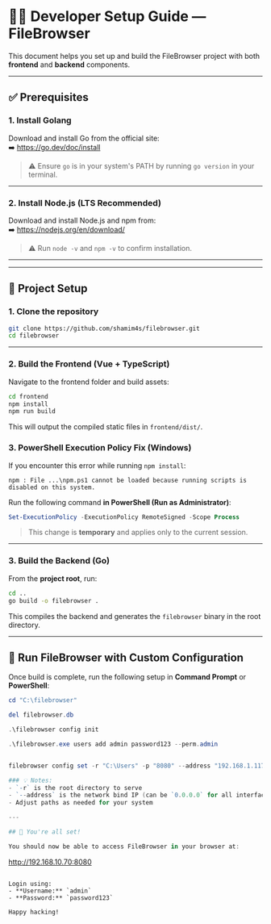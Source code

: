 # 🧑‍💻 Developer Setup Guide — FileBrowser

This document helps you set up and build the FileBrowser project with both **frontend** and **backend** components.

---

## ✅ Prerequisites

### 1. Install Golang
Download and install Go from the official site:  
➡️ https://go.dev/doc/install

> ⚠️ Ensure `go` is in your system's PATH by running `go version` in your terminal.

---

### 2. Install Node.js (LTS Recommended)
Download and install Node.js and npm from:  
➡️ https://nodejs.org/en/download/

> ⚠️ Run `node -v` and `npm -v` to confirm installation.

---

---

## 🧱 Project Setup

### 1. Clone the repository

```bash
git clone https://github.com/shamim4s/filebrowser.git
cd filebrowser
```

---

### 2. Build the Frontend (Vue + TypeScript)

Navigate to the frontend folder and build assets:

```bash
cd frontend
npm install
npm run build
```

This will output the compiled static files in `frontend/dist/`.


### 3. PowerShell Execution Policy Fix (Windows)

If you encounter this error while running `npm install`:
```
npm : File ...\npm.ps1 cannot be loaded because running scripts is disabled on this system.
```

Run the following command **in PowerShell (Run as Administrator)**:
```powershell
Set-ExecutionPolicy -ExecutionPolicy RemoteSigned -Scope Process
```

> This change is **temporary** and applies only to the current session.


---

### 3. Build the Backend (Go)

From the **project root**, run:

```bash
cd ..
go build -o filebrowser .
```

This compiles the backend and generates the `filebrowser` binary in the root directory.

---

## 🚀 Run FileBrowser with Custom Configuration

Once build is complete, run the following setup in **Command Prompt** or **PowerShell**:

```powershell
cd "C:\filebrowser"

del filebrowser.db

.\filebrowser config init

.\filebrowser.exe users add admin password123 --perm.admin


filebrowser config set -r "C:\Users" -p "8080" --address "192.168.1.117" --branding.name "my name" --database "e:\filebrowser\filebrowser.db" --log "e:\filebrowser\filebrowser.log" --disable-thumbnails --branding.files "e:\filebrowser" --disable-preview-resize --cache-dir="" | filebrowser.exe```

### 💡 Notes:
- `-r` is the root directory to serve
- `--address` is the network bind IP (can be `0.0.0.0` for all interfaces)
- Adjust paths as needed for your system

---

## 🏁 You're all set!

You should now be able to access FileBrowser in your browser at:
```
http://192.168.10.70:8080
```

Login using:
- **Username:** `admin`
- **Password:** `password123`

Happy hacking!
